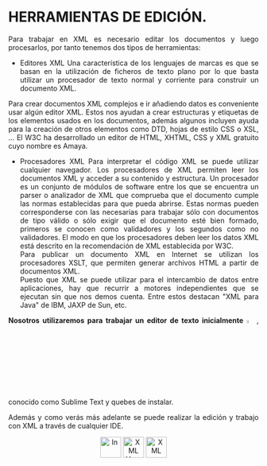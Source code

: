 
<div align="justify">

# HERRAMIENTAS DE EDICIÓN.

Para trabajar en XML es necesario editar los documentos y luego procesarlos, por tanto tenemos dos tipos de herramientas:  
 - Editores XML 
  Una característica de los lenguajes de marcas es que se basan en la utilización de ficheros de texto plano por lo que basta utilizar un procesador de texto normal y corriente para construir un documento XML. 

  Para crear documentos XML complejos e ir añadiendo datos es conveniente usar algún editor XML. Estos nos ayudan a crear estructuras y etiquetas de los elementos usados en los documentos, además algunos incluyen ayuda para la creación de otros elementos como DTD, hojas de estilo CSS o XSL, ... El W3C ha desarrollado un editor de HTML, XHTML, CSS y XML gratuito cuyo nombre es Amaya.  
 - Procesadores XML 
  Para interpretar el código XML se puede utilizar cualquier navegador. Los procesadores de XML permiten leer los documentos XML y acceder a su contenido y estructura. Un procesador es un conjunto de módulos de software entre los que se encuentra un parser o analizador de XML que comprueba que el documento cumple las normas establecidas para que pueda abrirse. Estas normas pueden corresponderse con las necesarias para trabajar sólo con documentos de tipo válido o sólo exigir que el documento esté bien formado, primeros se conocen como validadores y los segundos como no validadores. El modo en que los procesadores deben leer los datos XML está descrito en la recomendación de XML establecida por W3C.  
  Para publicar un documento XML en Internet se utilizan los procesadores XSLT, que permiten generar archivos HTML a partir de documentos XML.  
  Puesto que XML se puede utilizar para el intercambio de datos entre aplicaciones, hay que recurrir a motores independientes que se ejecutan sin que nos demos cuenta. Entre estos destacan "XML para Java" de IBM, JAXP de Sun, etc.

  __Nosotros utilizaremos para trabajar un editor de texto inicialmente__ <img src="https://www.easyappcode.com/upload/post-716768416.jpg" alt="Instalacion SublimeText" style="width:4%" alt="Sublime text">, conocido como Sublime Text y quebes de instalar.

  Además y como verás más adelante se puede realizar la edición y trabajo con XML a través de cualquier IDE.

</div>

<div align="center">
    <a href="HERRAMIENTAS.md"><img src="../../img/before.png" alt="In" style="width:42px;height:42px;"></a>
    <a href="README.md"><img src="../../img/home.png" alt="XML Home" style="width:42px;height:42px;"></a>
    <a href="XML.md"><img src="../../img/next.png" alt="XML" style="width:42px;height:42px;"> 
</div>

